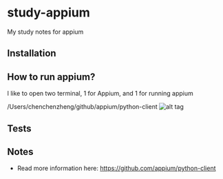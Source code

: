 # study-appium
My study notes for appium

## Installation

## How to run appium?
I like to open two terminal, 1 for Appium, and 1 for running appium

/Users/chenchenzheng/github/appium/python-client 
![alt tag](https://raw.github.com/iamchenchen/study-appium/master/screenshots/howtouse1.png)

## Tests


## Notes
* Read more information here: https://github.com/appium/python-client
